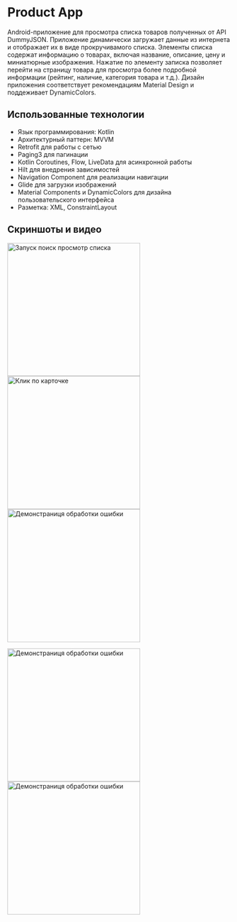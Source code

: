 # Product App

Android-приложение для просмотра списка товаров полученных от API DummyJSON. Приложение динамически загружает данные из интернета и отображает их в виде прокручивамого списка. Элементы списка содержат информацию о товарах, включая название, описание, цену и миниатюрные изображения. Нажатие по элементу записка позволяет перейти на страницу товара для просмотра более подробной информации (рейтинг, наличие, категория товара и т.д.). Дизайн приложения соответствует рекомендациям Material Design и поддеживает DynamicColors.


## Использованные технологии
* Язык программирования: Kotlin
* Архитектурный паттерн: MVVM
* Retrofit для работы с сетью
* Paging3 для пагинации
* Kotlin Coroutines, Flow, LiveData для асинхронной работы 
* Hilt для внедрения зависимостей
* Navigation Component для реализации навигации
* Glide для загрузки изображений
* Material Components и DynamicColors для дизайна пользовательского интерфейса
* Разметка: XML, ConstraintLayout

## Скриншоты и видео
<img src="screenshots/1.gif" alt="Запуск поиск просмотр списка" width=300> <img src="screenshots/2.gif" alt="Клик по карточке" width=300> <img src="screenshots/3.gif" alt="Демонстраниця обработки ошибки" width=300>

<img src="screenshots/4.gif" alt="Демонстраниця обработки ошибки" width=300> <img src="screenshots/5.gif" alt="Демонстраниця обработки ошибки" width=300>

